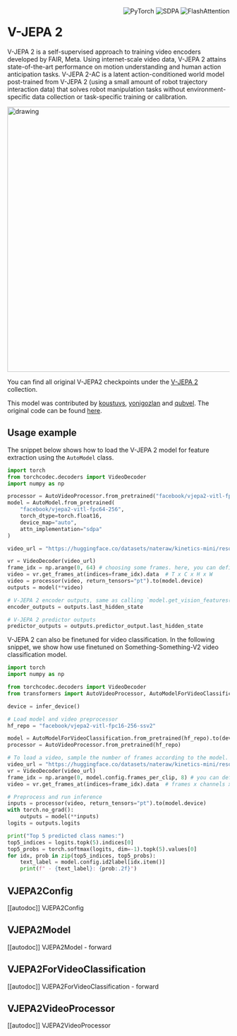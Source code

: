 <!--Copyright 2025 The HuggingFace Team. All rights reserved.

Licensed under the Apache License, Version 2.0 (the "License"); you may not use this file except in compliance with
the License. You may obtain a copy of the License at

http://www.apache.org/licenses/LICENSE-2.0

Unless required by applicable law or agreed to in writing, software distributed under the License is distributed on
an "AS IS" BASIS, WITHOUT WARRANTIES OR CONDITIONS OF ANY KIND, either express or implied. See the License for the
specific language governing permissions and limitations under the License.

⚠️ Note that this file is in Markdown but contain specific syntax for our doc-builder (similar to MDX) that may not be
rendered properly in your Markdown viewer.

-->


<div style="float: right;">
    <div class="flex flex-wrap space-x-1">
        <img alt="PyTorch" src="https://img.shields.io/badge/PyTorch-DE3412?style=flat&logo=pytorch&logoColor=white">
        <img alt="SDPA" src="https://img.shields.io/badge/SDPA-DE3412?style=flat&logo=pytorch&logoColor=white">
        <img alt="FlashAttention" src="https://img.shields.io/badge/%E2%9A%A1%EF%B8%8E%20FlashAttention-eae0c8?style=flat">
    </div>
</div>

# V-JEPA 2

V-JEPA 2 is a self-supervised approach to training video encoders developed by FAIR, Meta. Using internet-scale video data, V-JEPA 2 attains state-of-the-art performance on motion understanding and human action anticipation tasks. V-JEPA 2-AC is a latent action-conditioned world model post-trained from V-JEPA 2 (using a small amount of robot trajectory interaction data) that solves robot manipulation tasks without environment-specific data collection or task-specific training or calibration.

<div class="flex justify-center">
    <img src="https://huggingface.co/datasets/huggingface/documentation-images/resolve/main/transformers/model_doc/vjepa.gif" alt="drawing" width="600"/>
</div>

You can find all original V-JEPA2 checkpoints under the [V-JEPA 2](https://huggingface.co/collections/facebook/v-jepa-2-6841bad8413014e185b497a6) collection.


This model was contributed by [koustuvs](https://huggingface.co/koustuvs), [yonigozlan](https://huggingface.co/yonigozlan) and [qubvel](https://huggingface.co/qubvel-hf). The original code can be found [here](https://github.com/facebookresearch/vjepa2).

## Usage example

The snippet below shows how to load the V-JEPA 2 model for feature extraction using the `AutoModel` class.

```py
import torch
from torchcodec.decoders import VideoDecoder
import numpy as np

processor = AutoVideoProcessor.from_pretrained("facebook/vjepa2-vitl-fpc64-256")
model = AutoModel.from_pretrained(
    "facebook/vjepa2-vitl-fpc64-256",
    torch_dtype=torch.float16,
    device_map="auto",
    attn_implementation="sdpa"
)

video_url = "https://huggingface.co/datasets/nateraw/kinetics-mini/resolve/main/val/archery/-Qz25rXdMjE_000014_000024.mp4"

vr = VideoDecoder(video_url)
frame_idx = np.arange(0, 64) # choosing some frames. here, you can define more complex sampling strategy
video = vr.get_frames_at(indices=frame_idx).data  # T x C x H x W
video = processor(video, return_tensors="pt").to(model.device)
outputs = model(**video)

# V-JEPA 2 encoder outputs, same as calling `model.get_vision_features()`
encoder_outputs = outputs.last_hidden_state

# V-JEPA 2 predictor outputs
predictor_outputs = outputs.predictor_output.last_hidden_state
```

V-JEPA 2 can also be finetuned for video classification. In the following snippet, we show how use finetuned on Something-Something-V2 video classification model.

```python
import torch
import numpy as np

from torchcodec.decoders import VideoDecoder
from transformers import AutoVideoProcessor, AutoModelForVideoClassification, infer_device

device = infer_device()

# Load model and video preprocessor
hf_repo = "facebook/vjepa2-vitl-fpc16-256-ssv2"

model = AutoModelForVideoClassification.from_pretrained(hf_repo).to(device)
processor = AutoVideoProcessor.from_pretrained(hf_repo)

# To load a video, sample the number of frames according to the model.
video_url = "https://huggingface.co/datasets/nateraw/kinetics-mini/resolve/main/val/bowling/-WH-lxmGJVY_000005_000015.mp4"
vr = VideoDecoder(video_url)
frame_idx = np.arange(0, model.config.frames_per_clip, 8) # you can define more complex sampling strategy
video = vr.get_frames_at(indices=frame_idx).data  # frames x channels x height x width

# Preprocess and run inference
inputs = processor(video, return_tensors="pt").to(model.device)
with torch.no_grad():
    outputs = model(**inputs)
logits = outputs.logits

print("Top 5 predicted class names:")
top5_indices = logits.topk(5).indices[0]
top5_probs = torch.softmax(logits, dim=-1).topk(5).values[0]
for idx, prob in zip(top5_indices, top5_probs):
    text_label = model.config.id2label[idx.item()]
    print(f" - {text_label}: {prob:.2f}")
```

## VJEPA2Config

[[autodoc]] VJEPA2Config

## VJEPA2Model

[[autodoc]] VJEPA2Model
    - forward

## VJEPA2ForVideoClassification

[[autodoc]] VJEPA2ForVideoClassification
    - forward

## VJEPA2VideoProcessor

[[autodoc]] VJEPA2VideoProcessor
